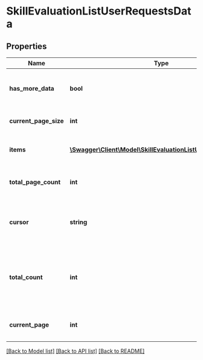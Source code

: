 # SkillEvaluationListUserRequestsData

## Properties
Name | Type | Description | Notes
------------ | ------------- | ------------- | -------------
**has_more_data** | **bool** | True if the current page is not the last page | 
**current_page_size** | **int** | Number of items per page | 
**items** | [**\Swagger\Client\Model\SkillEvaluationListUserRequestsItems**](SkillEvaluationListUserRequestsItems.md) | Array of users in the role info objects | 
**total_page_count** | **int** | Total number of pages returned | [optional] 
**cursor** | **string** | Unique ID used to temporarily store search parameters | 
**total_count** | **int** | Total number of Items returned. Returned if total_count parameter is 1 | [optional] 
**current_page** | **int** | Page number of the current page | 

[[Back to Model list]](../README.md#documentation-for-models) [[Back to API list]](../README.md#documentation-for-api-endpoints) [[Back to README]](../README.md)


